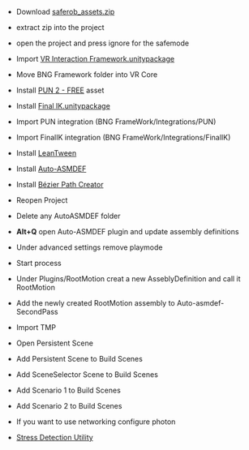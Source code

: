 
- Download [saferob_assets.zip](https://drive.zengo.eu/s/EAQJD8rHkLAtJTE)

- extract zip into the project

- open the project and press ignore for the safemode

- Import [VR Interaction Framework.unitypackage](https://assetstore.unity.com/packages/templates/systems/vr-interaction-framework-161066 "VR Interaction Framework")

- Move BNG Framework folder into VR Core 

- Install [PUN 2 - FREE](https://assetstore.unity.com/packages/tools/network/pun-2-free-119922) asset

- Install [Final IK.unitypackage](https://assetstore.unity.com/packages/tools/animation/final-ik-14290)

- Import PUN integration (BNG FrameWork/Integrations/PUN)

- Import FinalIK integration (BNG FrameWork/Integrations/FinalIK)

- Install [LeanTween](https://assetstore.unity.com/packages/tools/animation/leantween-3595)

- Install [Auto-ASMDEF](https://assetstore.unity.com/packages/tools/utilities/auto-asmdef-156502)

- Install [Bézier Path Creator](https://assetstore.unity.com/packages/tools/utilities/b-zier-path-creator-136082)

- Reopen Project

- Delete any AutoASMDEF folder

- **Alt+Q** open Auto-ASMDEF plugin and update assembly definitions

- Under advanced settings remove playmode

- Start process

- Under Plugins/RootMotion creat a new AsseblyDefinition and call it RootMotion

- Add the newly created RootMotion assembly to Auto-asmdef-SecondPass

- Import TMP

- Open Persistent Scene

- Add Persistent Scene to Build Scenes

- Add SceneSelector Scene to Build Scenes

- Add Scenario 1 to Build Scenes



- Add Scenario 2 to Build Scenes

- If you want to use networking configure photon

- [Stress Detection Utility](https://drive.zengo.eu/s/e2qpjJ6eEkAkKar)
